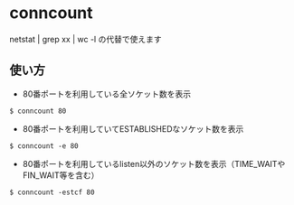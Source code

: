 # conncount

netstat | grep xx | wc -l の代替で使えます

## 使い方

- 80番ポートを利用している全ソケット数を表示
```
$ conncount 80
```

- 80番ポートを利用していてESTABLISHEDなソケット数を表示
```
$ conncount -e 80
```

- 80番ポートを利用しているlisten以外のソケット数を表示（TIME_WAITやFIN_WAIT等を含む）
```
$ conncount -estcf 80
```

